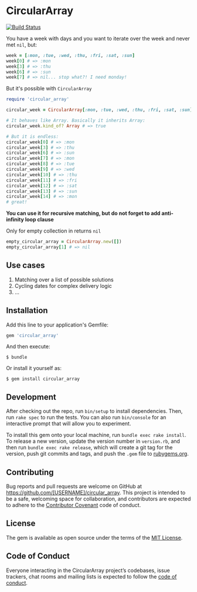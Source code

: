 # CircularArray

[![Build Status](https://travis-ci.com/sveredyuk/ruby-circular-array.svg?branch=master)](https://travis-ci.com/sveredyuk/ruby-circular-array)

You have a week with days and you want to iterate over the week and never met `nil`, but:
```ruby
week = [:mon, :tue, :wed, :thu, :fri, :sat, :sun]
week[0] # => :mon
week[3] # => :thu
week[6] # => :sun
week[7] # => nil... stop what?! I need monday!
```

But it's possible with `CircularArray`
```ruby
require 'circular_array'

circular_week = CircularArray[:mon, :tue, :wed, :thu, :fri, :sat, :sun]

# It behaves like Array. Basically it inherits Array:
circular_week.kind_of? Array # => true

# But it is endless:
circular_week[0] # => :mon
circular_week[3] # => :thu
circular_week[6] # => :sun
circular_week[7] # => :mon
circular_week[8] # => :tue
circular_week[9] # => :wed
circular_week[10] # => :thu
circular_week[11] # => :fri
circular_week[12] # => :sat
circular_week[13] # => :sun
circular_week[14] # => :mon
# great!
```

**You can use it for recursive matching, but do not forget to add anti-infinity loop clause**

Only for empty collection in returns `nil`
```ruby
empty_circular_array = CircularArray.new([])
empty_circular_array[1] # => nil
```

## Use cases

1. Matching over a list of possible solutions
2. Cycling dates for complex delivery logic
3. ...


## Installation

Add this line to your application's Gemfile:

```ruby
gem 'circular_array'
```

And then execute:

    $ bundle

Or install it yourself as:

    $ gem install circular_array


## Development

After checking out the repo, run `bin/setup` to install dependencies. Then, run `rake spec` to run the tests. You can also run `bin/console` for an interactive prompt that will allow you to experiment.

To install this gem onto your local machine, run `bundle exec rake install`. To release a new version, update the version number in `version.rb`, and then run `bundle exec rake release`, which will create a git tag for the version, push git commits and tags, and push the `.gem` file to [rubygems.org](https://rubygems.org).

## Contributing

Bug reports and pull requests are welcome on GitHub at https://github.com/[USERNAME]/circular_array. This project is intended to be a safe, welcoming space for collaboration, and contributors are expected to adhere to the [Contributor Covenant](http://contributor-covenant.org) code of conduct.

## License

The gem is available as open source under the terms of the [MIT License](https://opensource.org/licenses/MIT).

## Code of Conduct

Everyone interacting in the CircularArray project’s codebases, issue trackers, chat rooms and mailing lists is expected to follow the [code of conduct](https://github.com/[USERNAME]/circular_array/blob/master/CODE_OF_CONDUCT.md).
